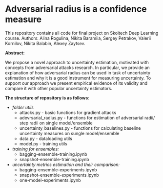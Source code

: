 # Adversarial radius is a confidence measure
This repository contains all code for final project on Skoltech Deep Learning course. Authors: Alina Rogulina, Nikita Baramiia, Sergey Petrakov, Valerii Kornilov, 
Nikita Balabin, Alexey Zaytsev.

**Abstract:**

We propose a novel approach to uncertainty estimation, motivated with concepts from adversarial attacks research.
In particular, we provide an explanation of how adversarial radius can be used in task of uncertainty estimation and why it is a good instrument for measuring uncertainty. To support our approach we present empirical evidence of its validity and compare it with other popular uncertainty estimators.

**The structure of repository is as follows**:
- *folder utils*
  - attacks.py - basic functions for gradient attacks
  - adevrsarial_radius.py - functions for estimation of adversarial radii/ step radii on single model/ensemble
  - uncertainty_baselines.py - functions for calculating baseline uncertainty measures on sungle model/ensemble
  - data.py - dataloading utils
  - model.py - training utils
- *training for ensembles:*
  - bagging-ensemble-training.ipynb
  - snapshot-ensemble-training.ipynb
- *uncertainty metrics estimation and their comparison:*
  - bagging-ensemble-experiments.ipynb
  - snapshot-ensemble-experiments.ipynb
  - one-model-experiments.ipynb
